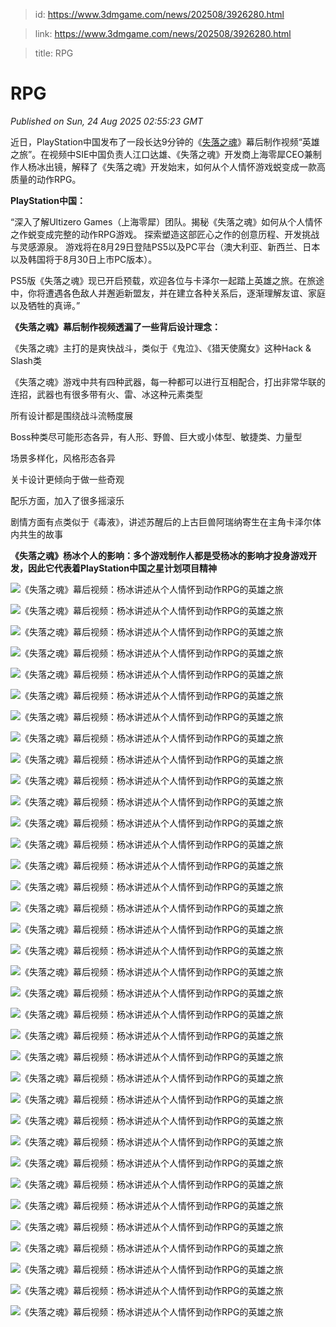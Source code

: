 > id: https://www.3dmgame.com/news/202508/3926280.html

> link: https://www.3dmgame.com/news/202508/3926280.html

> title: RPG

# RPG
_Published on Sun, 24 Aug 2025 02:55:23 GMT_

近日，PlayStation中国发布了一段长达9分钟的《[失落之魂](https://www.3dmgame.com/games/lostsoulaside/)》幕后制作视频“英雄之旅”。在视频中SIE中国负责人江口达雄、《失落之魂》开发商上海零犀CEO兼制作人杨冰出镜，解释了《失落之魂》开发始末，如何从个人情怀游戏蜕变成一款高质量的动作RPG。

**PlayStation中国：**

“深入了解Ultizero Games（上海零犀）团队。揭秘《失落之魂》如何从个人情怀之作蜕变成完整的动作RPG游戏。 探索塑造这部匠心之作的创意历程、开发挑战与灵感源泉。 游戏将在8月29日登陆PS5以及PC平台（澳大利亚、新西兰、日本以及韩国将于8月30日上市PC版本）。

PS5版《失落之魂》现已开启预载，欢迎各位与卡泽尔一起踏上英雄之旅。在旅途中，你将遭遇各色敌人并邂逅新盟友，并在建立各种关系后，逐渐理解友谊、家庭以及牺牲的真谛。”

**《失落之魂》幕后制作视频透漏了一些背后设计理念：**

《失落之魂》主打的是爽快战斗，类似于《鬼泣》、《猎天使魔女》这种Hack & Slash类

《失落之魂》游戏中共有四种武器，每一种都可以进行互相配合，打出非常华联的连招，武器也有很多带有火、雷、冰这种元素类型

所有设计都是围绕战斗流畅度展

Boss种类尽可能形态各异，有人形、野兽、巨大或小体型、敏捷类、力量型

场景多样化，风格形态各异

关卡设计更倾向于做一些奇观

配乐方面，加入了很多摇滚乐

剧情方面有点类似于《毒液》，讲述苏醒后的上古巨兽阿瑞纳寄生在主角卡泽尔体内共生的故事

**《失落之魂》杨冰个人的影响：多个游戏制作人都是受杨冰的影响才投身游戏开发，因此它代表着PlayStation中国之星计划项目精神**

![《失落之魂》幕后视频：杨冰讲述从个人情怀到动作RPG的英雄之旅](https://img.3dmgame.com/uploads/images/news/20250824/1756003958_393611_jpg_r.jpg)

![《失落之魂》幕后视频：杨冰讲述从个人情怀到动作RPG的英雄之旅](https://img.3dmgame.com/uploads/images/news/20250824/1756003958_431910_jpg_r.jpg)

![《失落之魂》幕后视频：杨冰讲述从个人情怀到动作RPG的英雄之旅](https://img.3dmgame.com/uploads/images/news/20250824/1756003958_624558_jpg_r.jpg)

![《失落之魂》幕后视频：杨冰讲述从个人情怀到动作RPG的英雄之旅](https://img.3dmgame.com/uploads/images/news/20250824/1756003959_862856_jpg_r.jpg)

![《失落之魂》幕后视频：杨冰讲述从个人情怀到动作RPG的英雄之旅](https://img.3dmgame.com/uploads/images/news/20250824/1756003958_225670_jpg_r.jpg)

![《失落之魂》幕后视频：杨冰讲述从个人情怀到动作RPG的英雄之旅](https://img.3dmgame.com/uploads/images/news/20250824/1756003958_375591_jpg_r.jpg)

![《失落之魂》幕后视频：杨冰讲述从个人情怀到动作RPG的英雄之旅](https://img.3dmgame.com/uploads/images/news/20250824/1756003959_239996_jpg_r.jpg)

![《失落之魂》幕后视频：杨冰讲述从个人情怀到动作RPG的英雄之旅](https://img.3dmgame.com/uploads/images/news/20250824/1756003959_628871_jpg_r.jpg)

![《失落之魂》幕后视频：杨冰讲述从个人情怀到动作RPG的英雄之旅](https://img.3dmgame.com/uploads/images/news/20250824/1756003960_128936_jpg_r.jpg)

![《失落之魂》幕后视频：杨冰讲述从个人情怀到动作RPG的英雄之旅](https://img.3dmgame.com/uploads/images/news/20250824/1756003960_626102_jpg_r.jpg)

![《失落之魂》幕后视频：杨冰讲述从个人情怀到动作RPG的英雄之旅](https://img.3dmgame.com/uploads/images/news/20250824/1756003960_257926_jpg_r.jpg)

![《失落之魂》幕后视频：杨冰讲述从个人情怀到动作RPG的英雄之旅](https://img.3dmgame.com/uploads/images/news/20250824/1756003961_497487_jpg_r.jpg)

![《失落之魂》幕后视频：杨冰讲述从个人情怀到动作RPG的英雄之旅](https://img.3dmgame.com/uploads/images/news/20250824/1756003961_209051_jpg_r.jpg)

![《失落之魂》幕后视频：杨冰讲述从个人情怀到动作RPG的英雄之旅](https://img.3dmgame.com/uploads/images/news/20250824/1756003961_676991_jpg_r.jpg)

![《失落之魂》幕后视频：杨冰讲述从个人情怀到动作RPG的英雄之旅](https://img.3dmgame.com/uploads/images/news/20250824/1756003962_480923_jpg_r.jpg)

![《失落之魂》幕后视频：杨冰讲述从个人情怀到动作RPG的英雄之旅](https://img.3dmgame.com/uploads/images/news/20250824/1756003962_909534_jpg_r.jpg)

![《失落之魂》幕后视频：杨冰讲述从个人情怀到动作RPG的英雄之旅](https://img.3dmgame.com/uploads/images/news/20250824/1756003962_977538_jpg_r.jpg)

![《失落之魂》幕后视频：杨冰讲述从个人情怀到动作RPG的英雄之旅](https://img.3dmgame.com/uploads/images/news/20250824/1756003962_310579_jpg_r.jpg)

![《失落之魂》幕后视频：杨冰讲述从个人情怀到动作RPG的英雄之旅](https://img.3dmgame.com/uploads/images/news/20250824/1756003963_314000_jpg_r.jpg)

![《失落之魂》幕后视频：杨冰讲述从个人情怀到动作RPG的英雄之旅](https://img.3dmgame.com/uploads/images/news/20250824/1756003962_808169_jpg_r.jpg)

![《失落之魂》幕后视频：杨冰讲述从个人情怀到动作RPG的英雄之旅](https://img.3dmgame.com/uploads/images/news/20250824/1756003979_427020_jpg_r.jpg)

![《失落之魂》幕后视频：杨冰讲述从个人情怀到动作RPG的英雄之旅](https://img.3dmgame.com/uploads/images/news/20250824/1756003979_704151_jpg_r.jpg)

![《失落之魂》幕后视频：杨冰讲述从个人情怀到动作RPG的英雄之旅](https://img.3dmgame.com/uploads/images/news/20250824/1756003979_598902_jpg_r.jpg)

![《失落之魂》幕后视频：杨冰讲述从个人情怀到动作RPG的英雄之旅](https://img.3dmgame.com/uploads/images/news/20250824/1756003980_355607_jpg_r.jpg)

![《失落之魂》幕后视频：杨冰讲述从个人情怀到动作RPG的英雄之旅](https://img.3dmgame.com/uploads/images/news/20250824/1756003980_621660_jpg_r.jpg)

![《失落之魂》幕后视频：杨冰讲述从个人情怀到动作RPG的英雄之旅](https://img.3dmgame.com/uploads/images/news/20250824/1756003980_116922_jpg_r.jpg)

![《失落之魂》幕后视频：杨冰讲述从个人情怀到动作RPG的英雄之旅](https://img.3dmgame.com/uploads/images/news/20250824/1756003981_523334_jpg_r.jpg)

![《失落之魂》幕后视频：杨冰讲述从个人情怀到动作RPG的英雄之旅](https://img.3dmgame.com/uploads/images/news/20250824/1756003981_812538_jpg_r.jpg)

![《失落之魂》幕后视频：杨冰讲述从个人情怀到动作RPG的英雄之旅](https://img.3dmgame.com/uploads/images/news/20250824/1756003981_288118_jpg_r.jpg)

![《失落之魂》幕后视频：杨冰讲述从个人情怀到动作RPG的英雄之旅](https://img.3dmgame.com/uploads/images/news/20250824/1756003981_616684_jpg_r.jpg)

![《失落之魂》幕后视频：杨冰讲述从个人情怀到动作RPG的英雄之旅](https://img.3dmgame.com/uploads/images/news/20250824/1756003982_393994_jpg_r.jpg)

![《失落之魂》幕后视频：杨冰讲述从个人情怀到动作RPG的英雄之旅](https://img.3dmgame.com/uploads/images/news/20250824/1756003982_429502_jpg_r.jpg)

![《失落之魂》幕后视频：杨冰讲述从个人情怀到动作RPG的英雄之旅](https://img.3dmgame.com/uploads/images/news/20250824/1756003982_176303_jpg_r.jpg)

![《失落之魂》幕后视频：杨冰讲述从个人情怀到动作RPG的英雄之旅](https://img.3dmgame.com/uploads/images/news/20250824/1756003983_320003_jpg_r.jpg)

![《失落之魂》幕后视频：杨冰讲述从个人情怀到动作RPG的英雄之旅](https://img.3dmgame.com/uploads/images/news/20250824/1756003983_622150_jpg_r.jpg)
